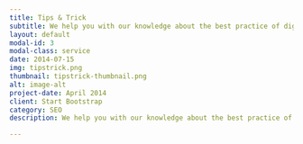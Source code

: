 ```yaml
---
title: Tips & Trick
subtitle: We help you with our knowledge about the best practice of digital marketing
layout: default
modal-id: 3
modal-class: service
date: 2014-07-15
img: tipstrick.png
thumbnail: tipstrick-thumbnail.png
alt: image-alt
project-date: April 2014
client: Start Bootstrap
category: SEO
description: We help you with our knowledge about the best practice of digital marketing, through consultation, public workshop and inhouse training from basic to advanced.

---
```

